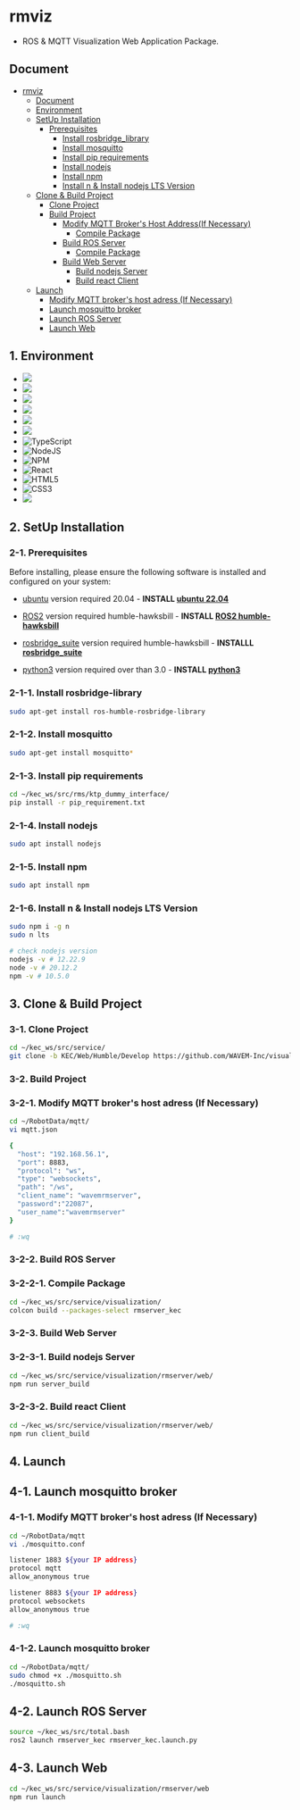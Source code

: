 # rmviz
- ROS & MQTT Visualization Web Application Package.

## Document
- [rmviz](#rmviz)
  - [Document](#document)
  - [Environment](#1-environment)
  - [SetUp Installation](#2-setup-installation)
    - [Prerequisites](#2-1-prerequisites)
      - [Install rosbridge_library](#2-1-1-install-rosbridge-library)
      - [Install mosquitto](#2-1-2-install-mosquitto)
      - [Install pip requirements](#2-1-3-install-pip-requirements)
      - [Install nodejs](#2-1-4-install-nodejs)
      - [Install npm](#2-1-5-install-npm)
      - [Install n & Install nodejs LTS Version](#2-1-6-install-n--install-nodejs-lts-version)
  - [Clone & Build Project](#3-clone--build-project)
    - [Clone Project](#3-1-clone-project)
    - [Build Project](#3-2-build-project)
        - [Modify MQTT Broker's Host Address(If Necessary)](#3-2-1-modify-mqtt-broker-host-adress-if-necessary)
            - [Compile Package](#3-2-1-2-compile-package)
        - [Build ROS Server](#3-2-2-build-ros-server)
          - [Compile Package](#3-2-2-1-compile-package)
        - [Build Web Server](#3-2-3-build-web-server)
          - [Build nodejs Server](#3-2-3-1-build-nodejs-server)
          - [Build react Client](#3-2-3-2-build-react-client)
  - [Launch](#4-launch)
    - [Modify MQTT broker's host adress (If Necessary)](#4-1-1-modify-mqtt-brokers-host-adress-if-necessary)
    - [Launch mosquitto broker](#4-1-2-launch-mosquitto-broker)
    - [Launch ROS Server](#4-2-launch-ros-server)
    - [Launch Web](#4-3-launch-web)


## 1. Environment
* <img src="https://img.shields.io/badge/ROS2 humble-22314E?style=for-the-badge&logo=ros&logoColor=white">
* <img src="https://img.shields.io/badge/ubuntu 22.04-E95420?style=for-the-badge&logo=ubuntu&logoColor=white">
* <img src="https://img.shields.io/badge/python 3.10.12-3670A0?style=for-the-badge&logo=python&logoColor=ffdd54">
* <img src="https://img.shields.io/badge/CMake-064F8C.svg?style=for-the-badge&logo=cmake&logoColor=white">
* <img src="https://img.shields.io/badge/mqtt-660066.svg?style=for-the-badge&logo=mqtt&logoColor=white">
* <img src="https://img.shields.io/badge/eclipse mosquitto-3C5280.svg?style=for-the-badge&logo=eclipse mosquitto&logoColor=white">
* ![TypeScript](https://img.shields.io/badge/typescript-3178C6.svg?style=for-the-badge&logo=typescript&logoColor=white)
* ![NodeJS](https://img.shields.io/badge/node.js-6DA55F?style=for-the-badge&logo=node.js&logoColor=white)
* ![NPM](https://img.shields.io/badge/npm-CB3837?style=for-the-badge&logo=npm&logoColor=white)
* ![React](https://img.shields.io/badge/react-%2320232a.svg?style=for-the-badge&logo=react&logoColor=%2361DAFB)
* ![HTML5](https://img.shields.io/badge/html5-%23E34F26.svg?style=for-the-badge&logo=html5&logoColor=white)
* ![CSS3](https://img.shields.io/badge/css3-%231572B6.svg?style=for-the-badge&logo=css3&logoColor=white)
* <img src="https://img.shields.io/badge/google Maps-4285F4.svg?style=for-the-badge&logo=google-maps&logoColor=red">

## 2. SetUp Installation

### 2-1. Prerequisites

Before installing, please ensure the following software is installed and configured on your system:

- [ubuntu](https://ubuntu.com/) version required 20.04 - **INSTALL [ubuntu 22.04](https://ubuntu.com/)**

- [ROS2](https://index.ros.org/doc/ros2/Installation/) version required humble-hawksbill -
  **INSTALL [ROS2 humble-hawksbill](https://docs.ros.org/en/humble/Installation/Ubuntu-Install-Debians.html)**

- [rosbridge_suite](https://github.com/RobotWebTools/rosbridge_suite) version required humble-hawksbill -
  **INSTALLL [rosbridge_suite](https://github.com/RobotWebTools/rosbridge_suite)**

- [python3](https://www.python.org/downloads/) version required over than 3.0 - 
  **INSTALL [python3](https://www.python.org/downloads/)**

### 2-1-1. Install rosbridge-library
```bash
sudo apt-get install ros-humble-rosbridge-library
```

### 2-1-2. Install mosquitto
```bash
sudo apt-get install mosquitto*
```

### 2-1-3. Install pip requirements
```bash
cd ~/kec_ws/src/rms/ktp_dummy_interface/
pip install -r pip_requirement.txt
```

### 2-1-4. Install nodejs
```bash
sudo apt install nodejs
```

### 2-1-5. Install npm
```bash
sudo apt install npm
```

### 2-1-6. Install n & Install nodejs LTS Version
```bash
sudo npm i -g n
sudo n lts

# check nodejs version
nodejs -v # 12.22.9
node -v # 20.12.2
npm -v # 10.5.0
```

## 3. Clone & Build Project

### 3-1. Clone Project
```bash
cd ~/kec_ws/src/service/
git clone -b KEC/Web/Humble/Develop https://github.com/WAVEM-Inc/visualization.git
```

### 3-2. Build Project

### 3-2-1. Modify MQTT broker's host adress (If Necessary)
```bash
cd ~/RobotData/mqtt/
vi mqtt.json

{
  "host": "192.168.56.1",
  "port": 8883,
  "protocol": "ws",
  "type": "websockets",
  "path": "/ws",
  "client_name": "wavemrmserver",
  "password":"22087",
  "user_name":"wavemrmserver"
}

# :wq
```

### 3-2-2. Build ROS Server

### 3-2-2-1. Compile Package
```bash
cd ~/kec_ws/src/service/visualization/
colcon build --packages-select rmserver_kec
```

### 3-2-3. Build Web Server

### 3-2-3-1. Build nodejs Server
```bash
cd ~/kec_ws/src/service/visualization/rmserver/web/
npm run server_build
```

### 3-2-3-2. Build react Client
```bash
cd ~/kec_ws/src/service/visualization/rmserver/web/
npm run client_build
```

## 4. Launch

## 4-1. Launch mosquitto broker

### 4-1-1. Modify MQTT broker's host adress (If Necessary)
```bash
cd ~/RobotData/mqtt
vi ./mosquitto.conf

listener 1883 ${your IP address}
protocol mqtt
allow_anonymous true

listener 8883 ${your IP address}
protocol websockets
allow_anonymous true

# :wq
```
### 4-1-2. Launch mosquitto broker
```bash
cd ~/RobotData/mqtt/
sudo chmod +x ./mosquitto.sh
./mosquitto.sh
```

## 4-2. Launch ROS Server
```bash
source ~/kec_ws/src/total.bash
ros2 launch rmserver_kec rmserver_kec.launch.py
```

## 4-3. Launch Web
```bash
cd ~/kec_ws/src/service/visualization/rmserver/web
npm run launch
```